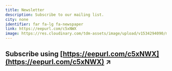 ```yaml
---
title: Newsletter
description: Subscribe to our mailing list.
city: none
identifier: far fa-lg fa-newspaper
link: https://eepurl.com/c5xNWX
image: https://res.cloudinary.com/tdm-assets/image/upload/v1534294090/mailchimp-logo-1920_q1ysfi.jpg
---
```


## Subscribe using [https://eepurl.com/c5xNWX](https://eepurl.com/c5xNWX) ↗
